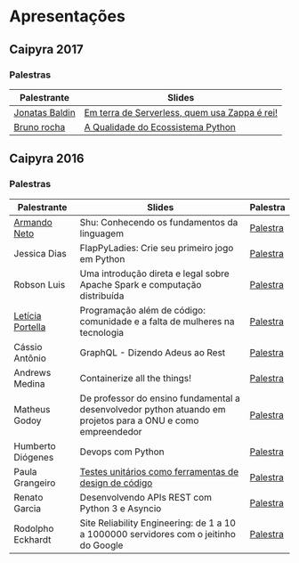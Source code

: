 # Apresentações


## Caipyra 2017

### Palestras

| Palestrante | Slides |
| --- | --- |
| [Jonatas Baldin](https://twitter.com/jonatasbaldin) | [Em terra de Serverless, quem usa Zappa é rei!](https://speakerdeck.com/jonatasbaldin/em-terra-de-serverless-quem-usa-zappa-e-rei) |
| [Bruno rocha](http://twitter.com/rochacbruno) | [A Qualidade do Ecossistema Python](http://brunorocha.org/slides/the-quality-of-the-python-ecosystem.html) |
## Caipyra 2016

### Palestras

| Palestrante | Slides | Palestra |
| --- | --- | --- |
| [Armando Neto](https://armandoneto.com) | Shu: Conhecendo os fundamentos da linguagem | [Palestra](https://youtu.be/JbVpM6i7DUM) |
| Jessica Dias | FlapPyLadies: Crie seu primeiro jogo em Python | [Palestra](https://youtu.be/-FDJjk-suAg) |
| Robson Luis | Uma introdução direta e legal sobre Apache Spark e computação distribuída | [Palestra](https://youtu.be/6sz8m6SanyY) |
| [Letícia Portella](http://leportella.com) | Programação além de código: comunidade e a falta de mulheres na tecnologia | [Palestra](https://youtu.be/yV3XFWfJ0TE) |
| Cássio Antônio | GraphQL - Dizendo Adeus ao Rest | [Palestra](https://youtu.be/tQJ2HQnLB4k) |
| Andrews Medina | Containerize all the things! | [Palestra](https://youtu.be/8Rkn21Ouyic) |
| Matheus Godoy | De professor do ensino fundamental a desenvolvedor python atuando em projetos para a ONU e como empreendedor | [Palestra](https://youtu.be/vu6jgHJASTw) |
| Humberto Diógenes | Devops com Python | [Palestra](https://youtu.be/N7Y9SaGSJsM) |
| Paula Grangeiro | [Testes unitários como ferramentas de design de código](https://www.slideshare.net/PaulaGrangeiro/testes-unitrios-como-ferramentas-de-design-de-cdigo-63506961) | [Palestra](https://youtu.be/dUVV55qJmyM) |
| Renato Garcia | Desenvolvendo APIs REST com Python 3 e Asyncio | [Palestra](https://youtu.be/Yxi32uyx0_c) |
| Rodolpho Eckhardt | Site Reliability Engineering: de 1 a 10 a 1000000 servidores com o jeitinho do Google | [Palestra](https://youtu.be/XI2zUFIsMwg) |
